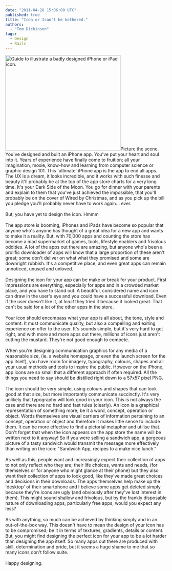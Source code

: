 ```yaml
---
date: "2011-04-28 15:06:00 UTC"
published: true
title: "Icon or Ican't be bothered."
authors:
  - "Tom Dickinson"
tags:
  - Design
  - Rails
---
```


<p><img alt="Guide to illustrate a badly designed iPhone or iPad icon." src="http://i1291.photobucket.com/albums/b548/grammccram/display_size_Icon-or-Ican_t-be-bothered_zpskm76tbss.jpg" style="width: 360px; height: 297px;" />Picture the scene. You&#39;ve designed and built an iPhone app. You&#39;ve put your heart and soul into it. Years of experience have finally come to fruition; all your imagination, moxie, know-how and learning from computer science or graphic design 101. This &#39;ultimate&#39; iPhone app is the app to end all apps. The UX is a dream, it looks incredible, and it works with such finesse and beauty it&#39;ll probably be at the top of the app store charts for a very long time. It&#39;s your Dark Side of the Moon. You go for dinner with your parents and explain to them that you&#39;ve just achieved the impossible, that you&#39;ll probably be on the cover of Wired by Christmas, and as you pick up the bill you pledge you&#39;ll probably never have to work again&hellip; ever.<br />
<br />
But, you have yet to design the icon. Hmmm<br />
<br />
The app store is booming, iPhones and iPads have become so popular that anyone who&#39;s anyone has thought of a great idea for a new app and wants to make it a reality. But, with 70,000 apps and counting the store has become a mad supermarket of games, tools, lifestyle enablers and frivolous oddities. A lot of the apps out there are amazing, but anyone who&#39;s been a prolific downloader of apps will know that a large proportion of these aren&#39;t great; some don&#39;t deliver on what what they promised and some are downright rubbish. It&#39;s a competitive place, and even great apps can remain unnoticed, unused and unloved.<br />
<br />
Designing the icon for your app can be make or break for your product. First impressions are everything, especially for apps and in a crowded market place, and you have to stand out. A beautiful, considered name and icon can draw in the user&#39;s eye and you could have a successful download. Even if the user doesn&#39;t like it, at<em> least</em> they tried it because it looked great. That can&#39;t be said for a lot of the other apps in the store.<br />
<br />
Your icon should encompass what your app is all about, the tone, style and content. It must communicate quality, but also a compelling and exiting experience on offer to the user. It&#39;s sounds simple, but it&#39;s very hard to get right, and with more and more apps out there, millions of icons just aren&#39;t cutting the mustard. They&#39;re not good enough to compete.<br />
<br />
When you&#39;re designing communication graphics for any media of a reasonable size, (ie. a website homepage, or even the launch screen for the app itself), you have room for imagery, typography, colours, shapes and all your usual methods and tools to inspire the public. However on the iPhone, app icons are so small that a different approach if often required. All the things you need to say should be distilled right down to a 57x57 pixel PNG.<br />
<br />
The icon should be very simple, using colours and shapes that can look good at that size, but more importantly communicate succinctly. It&#39;s very unlikely that typography will look good in your icon. This is not always the case and there are no hard and fast rules (clearly). An icon is a graphical representation of something more; be it a word, concept, operation or object. Words themselves are visual carriers of information pertaining to an concept, operation or object and therefore it makes little sense to include them. It can be more effective to find a pictorial metaphor and utilise that. Don&#39;t forget that when the icon appears on the app store the name will be written next to it anyway! So if you were selling a sandwich app, a gorgeous picture of a tasty sandwich would transmit the message more effectively than writing on the icon: &quot;Sandwich App, recipes to a make nice lunch.&quot;<br />
<br />
As well as this, people want and increasingly expect their collection of apps to not only reflect who they are; their life choices, wants and needs, (for themselves or for anyone who might glance at their phone) but they also want their collection of apps to look good, like they&#39;ve made great choices and decisions in their downloads. The apps themselves help make up the &#39;desktop&#39; of their smartphone and I believe some apps get deleted simply because they&#39;re icons are ugly (and obviously after they&#39;ve lost interest in them). This might sound shallow and frivolous, but by the frankly disposable nature of downloading apps, particularly free apps, would you expect any less?<br />
<br />
As with anything, so much can be achieved by thinking simply and in an out-of-the-box way. This doesn&#39;t have to mean the design of your icon has to be compromised; be it in terms of textures, gradients, details or content. But, you might find designing the perfect icon for your app to be a lot harder than designing the app itself. So many apps out there are produced with skill, determination and pride, but it seems a huge shame to me that so many icons don&#39;t follow suite.<br />
<br />
Happy designing.</p>

